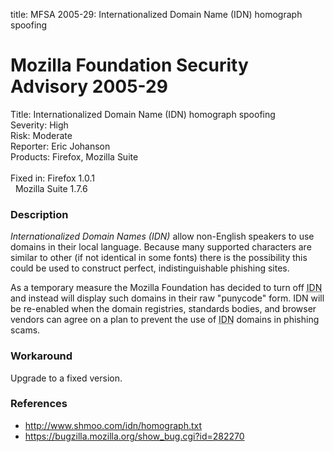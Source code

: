 title: MFSA 2005-29: Internationalized Domain Name (IDN) homograph spoofing

<h1>Mozilla Foundation Security Advisory 2005-29</h1>

<p><span class="label">Title:</span>      Internationalized Domain Name (IDN) homograph spoofing<br/>
<span class="label">Severity:</span>   High<br/>
<span class="label">Risk:</span>       Moderate<br/>
<span class="label">Reporter:</span>   Eric Johanson<br/>
<span class="label">Products:</span>   Firefox, Mozilla Suite<br/>
<br/>
<span class="label">Fixed in:</span>   Firefox 1.0.1<br/>
<span class="label">&#160;</span>      Mozilla Suite 1.7.6</p>

<h3>Description</h3>

<p><dfn>Internationalized Domain Names (IDN)</dfn> allow non-English speakers to use
domains in their local language. Because many supported characters
are similar to other (if not identical in some fonts) there is
the possibility this could be used to construct perfect,
indistinguishable phishing sites.</p>

<p>As a temporary measure the Mozilla Foundation has decided
to turn off <abbr title="Internationalized Domain Names">IDN</abbr>
and instead will display such domains
in their raw "punycode" form.
IDN will be re-enabled when the domain registries, standards
bodies, and browser vendors can agree on a plan to prevent
the use of <abbr title="Internationalized Domain Names">IDN</abbr>
domains in phishing scams.</p>

<h3>Workaround</h3>

<p>Upgrade to a fixed version.</p>

<h3>References</h3>

<ul>
<li><a class="ex-ref" href="http://www.shmoo.com/idn/homograph.txt">
http://www.shmoo.com/idn/homograph.txt</a></li>
<li><a href="https://bugzilla.mozilla.org/show_bug.cgi?id=282270">
https://bugzilla.mozilla.org/show_bug.cgi?id=282270</a></li>
</ul>



